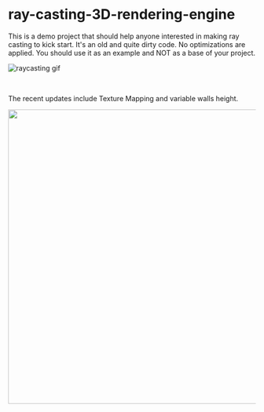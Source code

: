 # ray-casting-3D-rendering-engine
This is a demo project that should help anyone interested in making ray casting to kick start.
It's an old and quite dirty code. No optimizations are applied. You should use it as an example and NOT as a base of your project.

![raycasting gif](https://user-images.githubusercontent.com/7083803/60018590-72fcb100-9694-11e9-82b7-79c8b86d617a.gif)

<br>

The recent updates include Texture Mapping and variable walls height.

<p align="center">
  <img width="800" height="600" src="https://user-images.githubusercontent.com/7083803/63848144-f047e900-c997-11e9-895e-3cfc2faf414c.gif">
</p>
